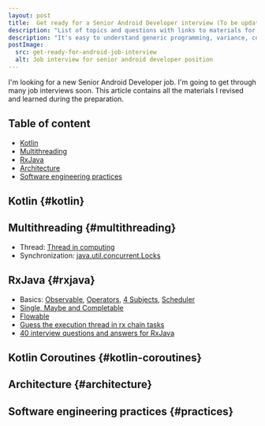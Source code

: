 ```yaml
---
layout: post
title:  Get ready for a Senior Android Developer interview (To be updated)
description: "List of topics and questions with links to materials for Senior Android Developer position interview"
description: "It's easy to understand generic programming, variance, covariance, contravariance by simple examples."
postImage:
  src: get-ready-for-android-job-interview
  alt: Job interview for senior android developer position
---
```


I'm looking for a new Senior Android Developer job.
I'm going to get through many job interviews soon.
This article contains all the materials I revised and learned during the preparation.

## Table of content

* [Kotlin](#kotlin)
* [Multithreading](#multithreading)
* [RxJava](#rxjava)
* [Architecture](#architecture)
* [Software engineering practices](#practices)


## Kotlin {#kotlin}

## Multithreading {#multithreading}

* Thread: [Thread in computing](https://en.wikipedia.org/wiki/Thread_(computing))
* Synchronization: 
[java.util.concurrent.Locks](https://www.baeldung.com/java-concurrent-locks)

## RxJava {#rxjava}

* Basics: [Observable](http://reactivex.io/documentation/observable.html),
[Operators](http://reactivex.io/documentation/operators.html),
[4 Subjects](http://reactivex.io/documentation/subject.html),
[Scheduler](http://reactivex.io/documentation/scheduler.html)
* [Single, Maybe and Completable](https://medium.com/tompee/rxjava-ninja-single-maybe-and-completable-b5907dddc5e4)
* [Flowable](https://medium.com/android-news/rxjava-flowables-what-when-and-how-to-use-it-9f674eb3ecb5)
* [Guess the execution thread in rx chain tasks](https://lorentzos.com/i-bet-your-rxjava-is-on-the-wrong-thread-ae02e66a3eac)
* [40 interview questions and answers for RxJava](https://www.veskoiliev.com/40-rxjava-interview-questions-and-answers/)

## Kotlin Coroutines {#kotlin-coroutines}

## Architecture {#architecture}

## Software engineering practices {#practices}